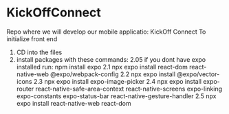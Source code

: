 # KickOffConnect
Repo where we will develop our mobile applicatio: KickOff Connect
To initialize front end
1. CD into the files
2. install packages with these commands:
   2.05 if you dont have expo installed run: npm install expo
   2.1 npx expo install react-dom react-native-web @expo/webpack-config
   2.2 npx expo install @expo/vector-icons
   2.3 npx expo install expo-image-picker
   2.4 npx expo install expo-router react-native-safe-area-context react-native-screens expo-linking expo-constants expo-status-bar react-native-gesture-handler
   2.5 npx expo install react-native-web react-dom
